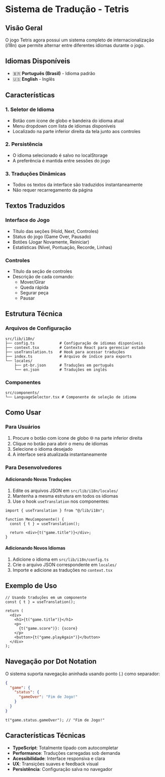 # Sistema de Tradução - Tetris

## Visão Geral

O jogo Tetris agora possui um sistema completo de internacionalização (i18n) que permite alternar entre diferentes idiomas durante o jogo.

## Idiomas Disponíveis

- 🇧🇷 **Português (Brasil)** - Idioma padrão
- 🇺🇸 **English** - Inglês

## Características

### 1. **Seletor de Idioma**

- Botão com ícone de globo e bandeira do idioma atual
- Menu dropdown com lista de idiomas disponíveis
- Localizado na parte inferior direita da tela junto aos controles

### 2. **Persistência**

- O idioma selecionado é salvo no localStorage
- A preferência é mantida entre sessões do jogo

### 3. **Traduções Dinâmicas**

- Todos os textos da interface são traduzidos instantaneamente
- Não requer recarregamento da página

## Textos Traduzidos

### Interface do Jogo

- Título das seções (Hold, Next, Controles)
- Status do jogo (Game Over, Pausado)
- Botões (Jogar Novamente, Reiniciar)
- Estatísticas (Nível, Pontuação, Recorde, Linhas)

### Controles

- Título da seção de controles
- Descrição de cada comando:
  - Mover/Girar
  - Queda rápida
  - Segurar peça
  - Pausar

## Estrutura Técnica

### Arquivos de Configuração

```
src/lib/i18n/
├── config.ts           # Configuração de idiomas disponíveis
├── context.tsx         # Contexto React para gerenciar estado
├── useTranslation.ts   # Hook para acessar traduções
├── index.ts            # Arquivo de índice para exports
└── locales/
    ├── pt-br.json      # Traduções em português
    └── en.json         # Traduções em inglês
```

### Componentes

```
src/components/
└── LanguageSelector.tsx # Componente de seleção de idioma
```

## Como Usar

### Para Usuários

1. Procure o botão com ícone de globo 🌐 na parte inferior direita
2. Clique no botão para abrir o menu de idiomas
3. Selecione o idioma desejado
4. A interface será atualizada instantaneamente

### Para Desenvolvedores

#### Adicionando Novas Traduções

1. Edite os arquivos JSON em `src/lib/i18n/locales/`
2. Mantenha a mesma estrutura em todos os idiomas
3. Use o hook `useTranslation` nos componentes:

```tsx
import { useTranslation } from "@/lib/i18n";

function MeuComponente() {
  const { t } = useTranslation();

  return <div>{t("game.title")}</div>;
}
```

#### Adicionando Novos Idiomas

1. Adicione o idioma em `src/lib/i18n/config.ts`
2. Crie o arquivo JSON correspondente em `locales/`
3. Importe e adicione as traduções no `context.tsx`

## Exemplo de Uso

```tsx
// Usando traduções em um componente
const { t } = useTranslation();

return (
  <div>
    <h1>{t("game.title")}</h1>
    <p>
      {t("game.score")}: {score}
    </p>
    <button>{t("game.playAgain")}</button>
  </div>
);
```

## Navegação por Dot Notation

O sistema suporta navegação aninhada usando ponto (.) como separador:

```json
{
  "game": {
    "status": {
      "gameOver": "Fim de Jogo!"
    }
  }
}
```

```tsx
t("game.status.gameOver"); // "Fim de Jogo!"
```

## Características Técnicas

- **TypeScript**: Totalmente tipado com autocompletar
- **Performance**: Traduções carregadas sob demanda
- **Acessibilidade**: Interface responsiva e clara
- **UX**: Transições suaves e feedback visual
- **Persistência**: Configuração salva no navegador
